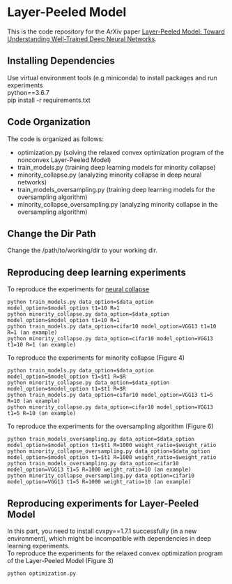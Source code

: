 # Layer-Peeled Model
This is the code repository for the ArXiv paper [Layer-Peeled Model: Toward Understanding Well-Trained Deep Neural Networks](https://arxiv.org/pdf/2101.12699.pdf).

## Installing Dependencies
Use virtual environment tools (e.g miniconda) to install packages and run experiments\
python==3.6.7\
pip install -r requirements.txt

## Code Organization

The code is organized as follows:
- optimization.py (solving the relaxed convex optimization program of the nonconvex Layer-Peeled Model)
- train_models.py (training deep learning models for minority collapse)
- minority_collapse.py (analyzing minority collapse in deep neural networks)
- train_models_oversampling.py (training deep learning models for the oversampling algorithm)
- minority_collapse_oversampling.py (analyzing minority collapse in the oversampling algorithm)


## Change the Dir Path

Change the /path/to/working/dir to your working dir.


## Reproducing deep learning experiments
To reproduce the experiments for [neural collapse](https://www.pnas.org/content/117/40/24652.short)
```
python train_models.py data_option=$data_option model_option=$model_option t1=10 R=1
python minority_collapse.py data_option=$data_option model_option=$model_option t1=10 R=1
python train_models.py data_option=cifar10 model_option=VGG13 t1=10 R=1 (an example)
python minority_collapse.py data_option=cifar10 model_option=VGG13 t1=10 R=1 (an example)
```


To reproduce the experiments for minority collapse (Figure 4)
```
python train_models.py data_option=$data_option model_option=$model_option t1=$t1 R=$R
python minority_collapse.py data_option=$data_option model_option=$model_option t1=$t1 R=$R
python train_models.py data_option=cifar10 model_option=VGG13 t1=5 R=10 (an example)
python minority_collapse.py data_option=cifar10 model_option=VGG13 t1=5 R=10 (an example)
```

To reproduce the experiments for the oversampling algorithm (Figure 6)
```
python train_models_oversampling.py data_option=$data_option model_option=$model_option t1=$t1 R=1000 weight_ratio=$weight_ratio
python minority_collapse_oversampling.py data_option=$data_option model_option=$model_option t1=$t1 R=1000 weight_ratio=$weight_ratio
python train_models_oversampling.py data_option=cifar10 model_option=VGG13 t1=5 R=1000 weight_ratio=10 (an example)
python minority_collapse_oversampling.py data_option=cifar10 model_option=VGG13 t1=5 R=1000 weight_ratio=10 (an example)
```

## Reproducing experiments for Layer-Peeled Model
In this part, you need to install cvxpy==1.7.1 successfully (in a new environment), which might be incompatible with dependencies in deep learning experiments. \
To reproduce the experiments for the relaxed convex optimization program of the Layer-Peeled Model (Figure 3)
```
python optimization.py
```